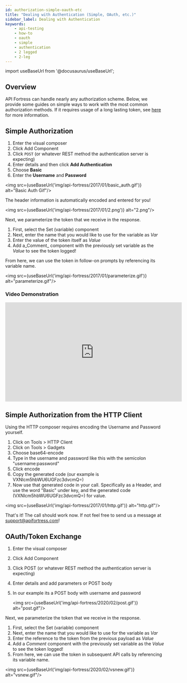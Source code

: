 ```yaml
---
id: authorization-simple-oauth-etc
title: "Dealing with Authentication (Simple, OAuth, etc.)"
sidebar_label: Dealing with Authentication
keywords:
    - api-testing
    - how-to
    - oauth
    - simple
    - authentication
    - 2 legged
    - 2-leg
---
```


import useBaseUrl from '@docusaurus/useBaseUrl';

## Overview

API Fortress can handle nearly any authorization scheme. Below, we provide some guides on simple ways to work with the most common authorization methods. If it requires usage of a long lasting token, see [here](https://apifortress.com/doc/using-long-lasting-tokens/) for more information.

## Simple Authorization

1. Enter the visual composer
2. Click Add Component
3. Click `POST` (or whatever REST method the authentication server is expecting)
4. Enter details and then click __Add Authentication__
5. Choose __Basic__
6. Enter the __Username__ and __Password__

<img src={useBaseUrl('img/api-fortress/2017/01/basic_auth.gif')} alt="Basic Auth Gif"/>

The header information is automatically encoded and entered for you!

<img src={useBaseUrl('img/api-fortress/2017/01/2.png')} alt="2.png"/>

Next, we parameterize the token that we receive in the response.

1. First, select the Set (variable) component
2. Next, enter the name that you would like to use for the variable as _Var_
3. Enter the value of the token itself as _Value_
4. Add a_Comment_ component with the previously set variable as the _Value_ to see the token logged!

From here, we can use the token in follow-on prompts by referencing its variable name.

<img src={useBaseUrl('img/api-fortress/2017/01/parameterize.gif')} alt="parameterize.gif"/>

### Video Demonstration

<iframe width="560" height="315" src="https://www.youtube.com/embed/5mCuYqkhuKo" frameborder="0" allow="accelerometer; autoplay; clipboard-write; encrypted-media; gyroscope; picture-in-picture" allowfullscreen></iframe>

## Simple Authorization from the HTTP Client

Using the HTTP composer requires encoding the Username and Password yourself.

1. Click on Tools > HTTP Client
2. Click on Tools > Gadgets
3. Choose base64-encode
4. Type in the username and password like this with the semicolon "username:password"
5. Click encode
6. Copy the generated code (our example is VXNlcm5hbWU6UGFzc3dvcmQ=)
7. Now use that generated code in your call. Specifically as a Header, and use the word "Basic" under key, and the generated code (VXNlcm5hbWU6UGFzc3dvcmQ=) for value.

<img src={useBaseUrl('img/api-fortress/2017/01/http.gif')} alt="http.gif"/>

That's it! The call should work now. If not feel free to send us a message at support@apifortress.com!

## OAuth/Token Exchange

1. Enter the visual composer
2. Click Add Component
3. Click POST (or whatever REST method the authentication server is expecting)
4. Enter details and add parameters or POST body
5. In our example its a POST body with username and password  
      
    <img src={useBaseUrl('img/api-fortress/2020/02/post.gif')} alt="post.gif"/>
  

Next, we parameterize the token that we receive in the response.

1. First, select the Set (variable) component
2. Next, enter the name that you would like to use for the variable as _Var_
3. Enter the reference to the token from the previous payload as _Value_
4. Add a _Comment_ component with the previously set variable as the _Value_ to see the token logged!
5. From here, we can use the token in subsequent API calls by referencing its variable name.

<img src={useBaseUrl('img/api-fortress/2020/02/vsnew.gif')} alt="vsnew.gif"/>
